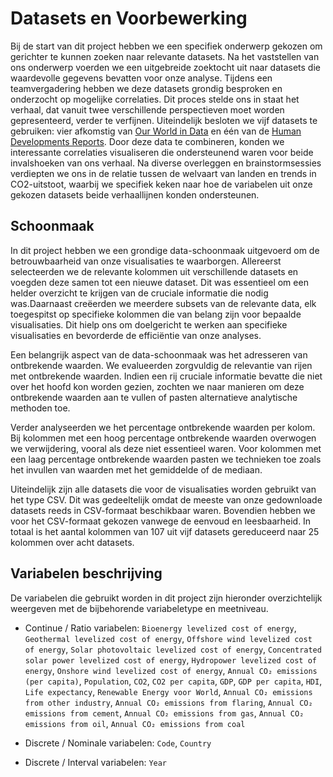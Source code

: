 # Datasets en Voorbewerking

Bij de start van dit project hebben we een specifiek onderwerp gekozen om gerichter te kunnen zoeken naar relevante datasets. Na het vaststellen van ons onderwerp voerden we een uitgebreide zoektocht uit naar datasets die waardevolle gegevens bevatten voor onze analyse. Tijdens een teamvergadering hebben we deze datasets grondig besproken en onderzocht op mogelijke correlaties. Dit proces stelde ons in staat het verhaal, dat vanuit twee verschillende perspectieven moet worden gepresenteerd, verder te verfijnen. Uiteindelijk besloten we vijf datasets te gebruiken: vier afkomstig van [Our World in Data](https://ourworldindata.org/) en één van de [Human Developments Reports](https://hdr.undp.org/). Door deze data te combineren, konden we interessante correlaties visualiseren die ondersteunend waren voor beide invalshoeken van ons verhaal. Na diverse overleggen en brainstormsessies verdiepten we ons in de relatie tussen de welvaart van landen en trends in CO2-uitstoot, waarbij we specifiek keken naar hoe de variabelen uit onze gekozen datasets beide verhaallijnen konden ondersteunen.

## Schoonmaak

In dit project hebben we een grondige data-schoonmaak uitgevoerd om de betrouwbaarheid van onze visualisaties te waarborgen. Allereerst selecteerden we de relevante kolommen uit verschillende datasets en voegden deze samen tot een nieuwe dataset. Dit was essentieel om een helder overzicht te krijgen van de cruciale informatie die nodig was.Daarnaast creëerden we meerdere subsets van de relevante data, elk toegespitst op specifieke kolommen die van belang zijn voor bepaalde visualisaties. Dit hielp ons om doelgericht te werken aan specifieke visualisaties en bevorderde de efficiëntie van onze analyses.

Een belangrijk aspect van de data-schoonmaak was het adresseren van ontbrekende waarden. We evalueerden zorgvuldig de relevantie van rijen met ontbrekende waarden. Indien een rij cruciale informatie bevatte die niet over het hoofd kon worden gezien, zochten we naar manieren om deze ontbrekende waarden aan te vullen of pasten alternatieve analytische methoden toe.

Verder analyseerden we het percentage ontbrekende waarden per kolom. Bij kolommen met een hoog percentage ontbrekende waarden overwogen we verwijdering, vooral als deze niet essentieel waren. Voor kolommen met een laag percentage ontbrekende waarden pasten we technieken toe zoals het invullen van waarden met het gemiddelde of de mediaan.

Uiteindelijk zijn alle datasets die voor de visualisaties worden gebruikt van het type CSV. Dit was gedeeltelijk omdat de meeste van onze gedownloade datasets reeds in CSV-formaat beschikbaar waren. Bovendien hebben we voor het CSV-formaat gekozen vanwege de eenvoud en leesbaarheid. In totaal is het aantal kolommen van 107 uit vijf datasets gereduceerd naar 25 kolommen over acht datasets.


## Variabelen beschrijving

De variabelen die gebruikt worden in dit project zijn hieronder overzichtelijk weergeven met de bijbehorende variabeletype en meetniveau.

- Continue / Ratio variabelen: `Bioenergy levelized cost of energy`, `Geothermal levelized cost of energy`, `Offshore wind levelized cost of energy`, `Solar photovoltaic levelized cost of energy`, `Concentrated solar power levelized cost of energy`, `Hydropower levelized cost of energy`, `Onshore wind levelized cost of energy`, `Annual CO₂ emissions (per capita)`, `Population`, `CO2`, `CO2 per capita`, `GDP`, `GDP per capita`, `HDI`, `Life expectancy`, `Renewable Energy voor World`, `Annual CO₂ emissions from other industry`, `Annual CO₂ emissions from flaring`, `Annual CO₂ emissions from cement`, `Annual CO₂ emissions from gas`, `Annual CO₂ emissions from oil`, `Annual CO₂ emissions from coal`

- Discrete / Nominale variabelen: `Code`, `Country`

- Discrete / Interval variabelen: `Year`
